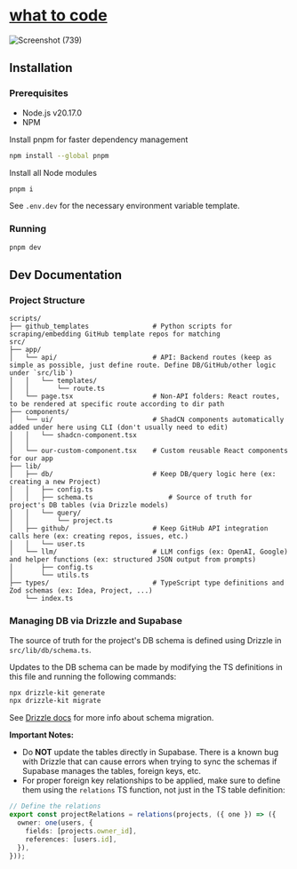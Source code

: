 # [what to code](https://www.what-to-code.dev/)
![Screenshot (739)](https://github.com/user-attachments/assets/54a9a7e9-4bfa-4e69-b223-ea1b42894736)

## Installation

### Prerequisites

- Node.js v20.17.0
- NPM

Install pnpm for faster dependency management

```bash
npm install --global pnpm
```

Install all Node modules

```bash
pnpm i
```

See `.env.dev` for the necessary environment variable template.

### Running

```bash
pnpm dev
```

## Dev Documentation

### Project Structure
```
scripts/
├── github_templates                # Python scripts for scraping/embedding GitHub template repos for matching
src/
├── app/
│   └── api/                        # API: Backend routes (keep as simple as possible, just define route. Define DB/GitHub/other logic under `src/lib`)
│   │   └── templates/
│   │       └── route.ts
│   └── page.tsx                    # Non-API folders: React routes, to be rendered at specific route according to dir path
├── components/
│   └── ui/                         # ShadCN components automatically added under here using CLI (don't usually need to edit)
│   │   └── shadcn-component.tsx  
│   │
│   └── our-custom-component.tsx    # Custom reusable React components for our app
├── lib/
│   ├── db/                         # Keep DB/query logic here (ex: creating a new Project)
│   │   ├── config.ts
│   │   ├── schema.ts                   # Source of truth for project's DB tables (via Drizzle models)
│   │   └── query/                  
│   │       └── project.ts          
│   ├── github/                     # Keep GitHub API integration calls here (ex: creating repos, issues, etc.)
│   │   └── user.ts                 
│   └── llm/                        # LLM configs (ex: OpenAI, Google) and helper functions (ex: structured JSON output from prompts)
│       ├── config.ts               
│       └── utils.ts               
├── types/                          # TypeScript type definitions and Zod schemas (ex: Idea, Project, ...)
    └── index.ts                    
```

### Managing DB via Drizzle and Supabase
The source of truth for the project's DB schema is defined using Drizzle in `src/lib/db/schema.ts`. 

Updates to the DB schema can be made by modifying the TS definitions in this file and running the following commands:
```bash
npx drizzle-kit generate
npx drizzle-kit migrate
```
See [Drizzle docs](https://orm.drizzle.team/docs/migrations#:~:text=email%60%20TEXT%20UNIQUE%3B-,Option%203,-I%20want%20to) for more info about schema migration.

**Important Notes:**
- Do **NOT** update the tables directly in Supabase. There is a known bug with Drizzle that can cause errors when trying to sync the schemas if Supabase manages the tables, foreign keys, etc.
- For proper foreign key relationships to be applied, make sure to define them using the `relations` TS function, not just in the TS table definition:
```typescript
// Define the relations
export const projectRelations = relations(projects, ({ one }) => ({
  owner: one(users, {
    fields: [projects.owner_id],
    references: [users.id],
  }),
}));
```
